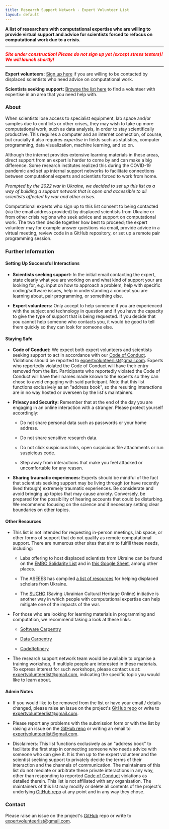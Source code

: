 ```yaml
---
title: Research Support Network - Expert Volunteer List
layout: default
---
```


**A list of researchers with computational expertise who are willing to provide virtual support and advice for scientists forced to refocus on computational work due to a crisis.**

---

***<font color=red>Site under construction! Please do not sign up yet (except stress testers)! We will launch shortly!</font>***

----

**Expert volunteers:** [Sign up here](add.html) if you are willing to be contacted by displaced scientists who need advice on computational work.

**Scientists seeking support:** [Browse the list here](list.html) to find a volunteer with expertise in an area that you need help with.

### About

When scientists lose access to specialist equipment, lab space and/or samples due to conflicts or other crises, they may wish to take up more computational work, such as data analysis, in order to stay scientifically productive. This requires a computer and an internet connection, of course, but crucially it also requires *expertise* in fields such as statistics, computer programming, data visualization, machine learning, and so on.

Although the internet provides extensive learning materials in these areas, direct support from an expert is harder to come by and can make a big difference. Some research institutes realized this during the COVID-19 pandemic and set up internal support networks to facilitate connections between computational experts and scientists forced to work from home.

*Prompted by the 2022 war in Ukraine, we decided to set up this list as a way of building a support network that is open and accessible to all scientists affected by war and other crises.*

Computational experts who sign up to this list consent to being contacted (via the email address provided) by displaced scientists from Ukraine or from other crisis regions who seek advice and support on computational work. The two then decide together how best to proceed; the expert volunteer may for example answer questions via email, provide advice in a virtual meeting, review code in a GitHub repository, or set up a remote pair programming session.

### Further Information

#### Setting Up Successful Interactions

- **Scientists seeking support:** In the initial email contacting the expert, state clearly what you are working on and what kind of support your are looking for, e.g. input on how to approach a problem, help with specific coding/software issues, help in understanding a concept you are learning about, pair programming, or something else.

- **Expert volunteers:** Only accept to help someone if you are experienced with the subject and technology in question and if you have the capacity to give the type of support that is being requested. If you decide that you cannot help someone who contacts you, it would be good to tell them quickly so they can look for someone else.

#### Staying Safe

- **Code of Conduct:** We expect both expert volunteers and scientists seeking support to act in accordance with our [Code of Conduct](code-of-conduct.html). Violations should be reported to [expertvolunteerlist@gmail.com](mailto:expertvolunteerlist@gmail.com). Experts who reportedly violated the Code of Conduct will have their entry removed from the list. Participants who reportedly violated the Code of Conduct will have their names made known to the experts so they can chose to avoid engaging with said participant. Note that this list functions exclusively as an "address book", so the resulting interactions are in no way hosted or overseen by the list's maintainers.

- **Privacy and Security:** Remember that at the end of the day you are engaging in an online interaction with a stranger. Please protect yourself accordingly:
  
  - Do not share personal data such as passwords or your home address.
  
  - Do not share sensitive research data.
  
  - Do not click suspicious links, open suspicious file attachments or run suspicious code.
  
  - Step away from interactions that make you feel attacked or uncomfortable for any reason.

- **Sharing traumatic experiences:** Experts should be mindful of the fact that scientists seeking support may be living through (or have recently lived through) extremely traumatic experiences. Be considerate and avoid bringing up topics that may cause anxiety. Conversely, be prepared for the possibility of hearing accounts that could be disturbing. We recommend focusing on the science and if necessary setting clear boundaries on other topics. 

#### Other Resources

- This list is not intended for requesting in-person meetings, lab space, or other forms of support that do not qualify as remote computational support. There are numerous other sites that aim to fulfill these needs, including:
  
  - Labs offering to host displaced scientists from Ukraine can be found on the [EMBO Solidarity List](https://www.embo.org/solidarity-with-ukraine/) and in [this Google Sheet](https://docs.google.com/spreadsheets/d/1HqTKukfJGpmowQnSh4CoFn3T6HXcNS1T1pK-Xx9CknQ/edit#gid=320641758), among other places.
  
  - The ASEEES has compiled [a list of resources](https://www.aseees.org/resources/help-displaced-scholars-ukraine) for helping displaced scholars from Ukraine.
  
  - The [SUCHO](https://www.sucho.org/) (Saving Ukrainian Cultural Heritage Online) initiative is another way in which people with computational expertise can help mitigate one of the impacts of the war.

- For those who are looking for learning materials in programming and computation, we recommend taking a look at these links:
  
  - [Software Carpentry](https://software-carpentry.org/) 
  
  - [Data Carpentry](https://datacarpentry.org/)
  
  - [CodeRefinery](https://coderefinery.org/)

- The research support network team would be available to organise a training workshop, if multiple people are interested in these materials. To express interest for such workshops, please contact us at: [expertvolunteerlist@gmail.com](mailto:expertvolunteerlist@gmail.com), indicating the specific topic you would like to learn about.

#### Admin Notes

- If you would like to be removed from the list or have your email / details changed, please raise an issue on the project's [GitHub repo](https://github.com/Research-Support-Network/research-support-network.github.io) or write to [expertvolunteerlist@gmail.com](mailto:expertvolunteerlist@gmail.com).

- Please report any problems with the submission form or with the list by raising an issue on the [GitHub repo](https://github.com/Research-Support-Network/research-support-network.github.io) or writing an email to [expertvolunteerlist@gmail.com](mailto:expertvolunteerlist@gmail.com).

- Disclaimers: This list functions exclusively as an "address book" to facilitate the first step in connecting someone who needs advice with someone who can give it. It is then up to the expert volunteer and the scientist seeking support to privately decide the terms of their interaction and the channels of communication. The maintainers of this list do not mediate or arbitrate these private interactions in any way, other than responding to reported [Code of Conduct](code-of-conduct.html) violations as detailed therein. This list is not affiliated with any organisation. The maintainers of this list may modify or delete all contents of the project's underlying [GitHub repo](https://github.com/Research-Support-Network/research-support-network.github.io) at any point and in any way they chose.

### Contact

Please raise an issue on the project's [GitHub](https://github.com/Research-Support-Network/research-support-network.github.io) repo or write to [expertvolunteerlist@gmail.com](mailto:expertvolunteerlist@gmail.com).
